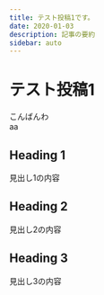```yaml
---
title: テスト投稿1です。
date: 2020-01-03
description: 記事の要約
sidebar: auto
---
```

# テスト投稿1
こんばんわ  
aa

## Heading 1

見出し1の内容

## Heading 2

見出し2の内容

## Heading 3

見出し3の内容